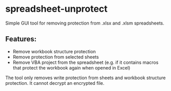 # spreadsheet-unprotect
Simple GUI tool for removing protection from .xlsx and .xlsm spreadsheets. 

## Features:
- Remove workbook structure protection
- Remove protection from selected sheets
- Remove VBA project from the spreadsheet (e.g. if it contains macros that protect the workbook again when opened in Excel)

The tool only removes write protection from sheets and workbook structure protection. It cannot decrypt an encrypted file.
